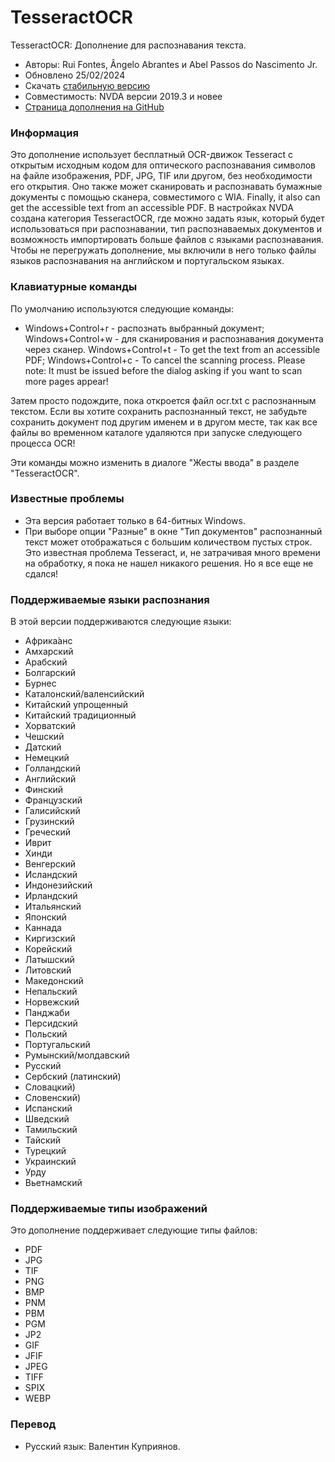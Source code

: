 # TesseractOCR

TesseractOCR: Дополнение для распознавания текста.

* Авторы: Rui Fontes, Ângelo Abrantes и Abel Passos do Nascimento Jr.
* Обновлено 25/02/2024
* Скачать [стабильную версию][1]
* Совместимость: NVDA версии 2019.3 и новее
* [Страница дополнения на GitHub](https://github.com/ruifontes/tesseractOCR)


### Информация

Это дополнение использует бесплатный OCR-движок Tesseract с открытым исходным кодом для оптического распознавания символов на файле изображения, PDF, JPG, TIF или другом, без необходимости его открытия.
Оно также может сканировать и распознавать бумажные документы с помощью сканера, совместимого с WIA.
Finally, it also can get the accessible text from an accessible PDF.
В настройках NVDA создана категория TesseractOCR, где можно задать язык, который будет использоваться при распознавании, тип распознаваемых документов и возможность импортировать больше файлов с языками распознавания.
Чтобы не перегружать дополнение, мы включили в него только файлы языков распознавания на английском и португальском языках.


### Клавиатурные команды

По умолчанию используются следующие команды:

* Windows+Control+r - распознать выбранный документ;
Windows+Control+w - для сканирования и распознавания документа через сканер.
Windows+Control+t - To get the text from an accessible PDF;
Windows+Control+c - To cancel the scanning process.
Please note: It must be issued before the dialog asking if you want to scan more pages appear!

Затем просто подождите, пока откроется файл ocr.txt с распознанным текстом.
Если вы хотите сохранить распознанный текст, не забудьте сохранить документ под другим именем и в другом месте, так как все файлы во временном каталоге удаляются при запуске следующего процесса OCR!

Эти команды можно изменить в диалоге "Жесты ввода" в разделе "TesseractOCR".


### Известные проблемы

* Эта версия работает только в 64-битных Windows.
* При выборе опции "Разные" в окне "Тип документов" распознанный текст может отображаться с большим количеством пустых строк.
Это известная проблема Tesseract, и, не затрачивая много времени на обработку, я пока не нашел никакого решения. Но я все еще не сдался!

### Поддерживаемые языки распознания

В этой версии поддерживаются следующие языки:

* Африка́анс
* Амхарский
* Арабский
* Болгарский
* Бурнес
* Каталонский/валенсийский
* Китайский упрощенный
* Китайский традиционный
* Хорватский
* Чешский
* Датский
* Немецкий
* Голландский
* Английский
* Финский
* Французский
* Галисийский
* Грузинский
* Греческий
* Иврит
* Хинди
* Венгерский
* Исландский
* Индонезийский
* Ирландский
* Итальянский
* Японский
* Каннада
* Киргизский
* Корейский
* Латышский
* Литовский
* Македонский
* Непальский
* Норвежский
* Панджаби
* Персидский
* Польский
* Португальский
* Румынский/молдавский
* Русский
* Сербский (латинский)
* Словацкий)
* Словенский)
* Испанский
* Шведский
* Тамильский
* Тайский
* Турецкий
* Украинский
* Урду 
* Вьетнамский
 
### Поддерживаемые типы изображений

Это дополнение поддерживает следующие типы файлов:

* PDF
* JPG
* TIF
* PNG
* BMP
* PNM
* PBM
* PGM
* JP2
* GIF
* JFIF
* JPEG
* TIFF
* SPIX
* WEBP


### Перевод

* Русский язык: Валентин Куприянов.


[1]: https://github.com/ruifontes/tesseractOCR/releases/download/2024.02.25/tesseractOCR-2024.02.25.nvda-addon
